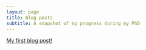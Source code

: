 ```yaml
---
layout: page
title: Blog posts
subtitle: A snapshot of my progress during my PhD
---
```


[My first blog post!](https://goldrieve.github.io/2020-03-31-kitchen-genome/)
